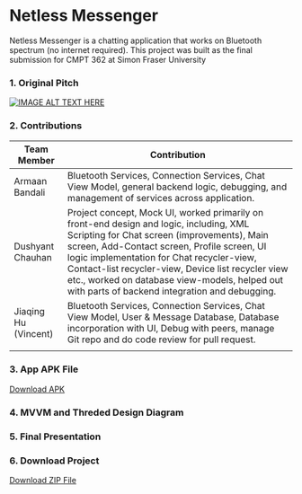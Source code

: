 # Netless Messenger
Netless Messenger is a chatting application that works on Bluetooth spectrum (no internet required).
This project was built as the final submission for CMPT 362 at Simon Fraser University

### 1. Original Pitch 
[![IMAGE ALT TEXT HERE](https://img.youtube.com/vi/d-pzWBWP9Aw/hqdefault.jpg)](https://www.youtube.com/watch?v=d-pzWBWP9Aw)


### 2. Contributions
|Team Member     | Contribution      |
|----------------|-------------------|
|Armaan Bandali  | Bluetooth Services, Connection Services, Chat View Model, general backend logic, debugging, and management of services across application.                    |
|Dushyant Chauhan|      Project concept, Mock UI, worked primarily on front-end design and logic, including, XML Scripting for Chat screen (improvements), Main screen, Add-Contact screen, Profile screen, UI logic implementation for Chat recycler-view, Contact-list recycler-view, Device list recycler view etc., worked on database view-models, helped out with parts of backend integration and debugging.                 |
|Jiaqing Hu (Vincent)| Bluetooth Services, Connection Services, Chat View Model, User & Message Database, Database incorporation with UI, Debug with peers, manage Git repo and do code review for pull request.|
|                   |                   |


### 3. App APK File
<a id="raw-url" href="https://github.com/kyon317/netless_messenger/releases/download/v1.0.0/Netless_Messenger.apk">Download APK</a>

### 4. MVVM and Threded Design Diagram


### 5. Final Presentation


### 6. Download Project
<a id="project-zip" href="https://github.com/kyon317/netless_messenger/releases/download/v1.0.0/Netless_Messenger.apk.included.zip">Download ZIP File</a>

